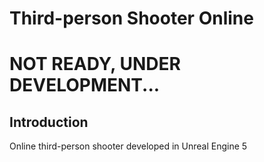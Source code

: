 # Third-person Shooter Online
# NOT READY, UNDER DEVELOPMENT...
## Introduction
Online third-person shooter developed in Unreal Engine 5

